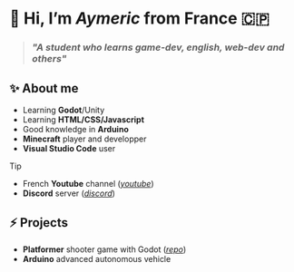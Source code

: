 # 👋 Hi, I’m *Aymeric* from France 🇨🇵
> ### *"A student who learns game-dev, english, web-dev and others"*

## ✨ About me 
- Learning **Godot**/Unity
- Learning **HTML/CSS/Javascript**
- Good knowledge in **Arduino**
- **Minecraft** player and developper
- **Visual Studio Code** user
> [!TIP]
> - French **Youtube** channel ([*youtube*](https://www.youtube.com/@aymeric-devv)) 
> - **Discord** server ([*discord*](https://discord.gg/xkq8aZ4zFg))

## ⚡ Projects
- **Platformer** shooter game with Godot ([*repo*](https://github.com/aymeric-devv/godot-platformer-shooter))
- **Arduino** advanced autonomous vehicle

